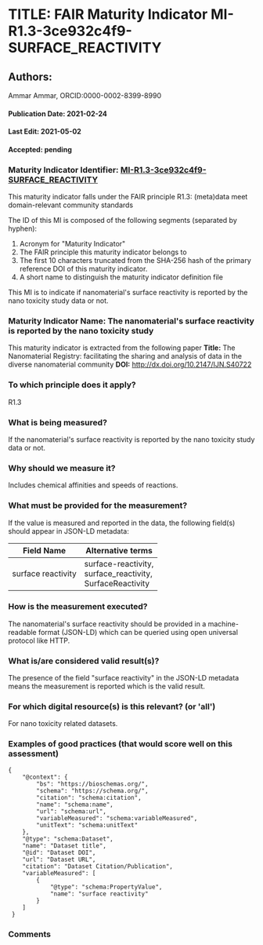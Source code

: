 # TITLE: FAIR Maturity Indicator MI-R1.3-3ce932c4f9-SURFACE_REACTIVITY

## Authors: 
Ammar Ammar, ORCID:0000-0002-8399-8990

#### Publication Date: 2021-02-24
#### Last Edit: 2021-05-02
#### Accepted: pending

### Maturity Indicator Identifier: [MI-R1.3-3ce932c4f9-SURFACE_REACTIVITY](https://w3id.org/fair/maturity_indicator/terms/Gen2/MI-R1.3-3ce932c4f9-SURFACE_REACTIVITY)

This maturity indicator falls under the FAIR principle R1.3:
(meta)data meet domain-relevant community standards

The ID of this MI is composed of the following segments (separated by hyphen):
1. Acronym for "Maturity Indicator"
1. The FAIR principle this maturity indicator belongs to
1. The first 10 characters truncated from the SHA-256 hash of the primary reference DOI of this maturity indicator.
1. A short name to distinguish the maturity indicator definition file

This MI is to indicate if nanomaterial's surface reactivity is reported by the nano toxicity study data or not.

### Maturity Indicator Name:  The nanomaterial's surface reactivity is reported by the nano toxicity study

This maturity indicator is extracted from the following paper 
**Title:** The Nanomaterial Registry: facilitating the sharing and analysis of data in the diverse nanomaterial community
**DOI:** http://dx.doi.org/10.2147/IJN.S40722

### To which principle does it apply?  
R1.3

### What is being measured?
If the nanomaterial's surface reactivity is reported by the nano toxicity study data or not.

### Why should we measure it?
Includes chemical affinities and speeds of reactions.

### What must be provided for the measurement?
If the value is measured and reported in the data, the following field(s) should appear in JSON-LD metadata: 

| Field Name         | Alternative terms                                                |
| ------------------ | ---------------------------------------------------------------- |
| surface reactivity | surface-reactivity,<br>surface_reactivity,<br>SurfaceReactivity  |

### How is the measurement executed?
The nanomaterial's surface reactivity should be provided in a machine-readable format (JSON-LD) which can be queried using open universal protocol like HTTP.

### What is/are considered valid result(s)?
The presence of the field "surface reactivity" in the JSON-LD metadata means the measurement is reported which is the valid result.

### For which digital resource(s) is this relevant? (or 'all')
For nano toxicity related datasets.  

### Examples of good practices (that would score well on this assessment)
```{json}
{
 	"@context": {
 		"bs": "https://bioschemas.org/",
 		"schema": "https://schema.org/",
 		"citation": "schema:citation",
 		"name": "schema:name",
 		"url": "schema:url",
 		"variableMeasured": "schema:variableMeasured",
 		"unitText": "schema:unitText"
 	},
 	"@type": "schema:Dataset",
 	"name": "Dataset title",
 	"@id": "Dataset DOI",
 	"url": "Dataset URL",
 	"citation": "Dataset Citation/Publication",
 	"variableMeasured": [
 		{
 			"@type": "schema:PropertyValue",
 			"name": "surface reactivity"
 		}
 	]
 }
```

### Comments

